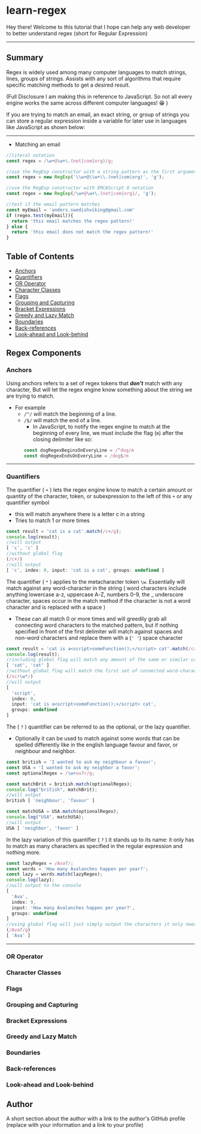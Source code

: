 # learn-regex


Hey there! Welcome to this tutorial that I hope can help any web developer to better understand regex (short for Regular Expression)

---

## Summary

Regex is widely used among many computer languages to match strings, lines, groups of strings. Assists with any sort of algorithms that require specific matching methods to get a desired result.

(Full Disclosure I am making this in reference to JavaScript. So not all every engine works the same across different computer languages! 😁 )

 If you are trying to match an email, an exact string, or group of strings you can store a regular expression inside a variable for later use in languages like JavaScript as shown below:

---
* Matching an email
```js
//literal notation
const regex = /\w+@\w+\.(net|com|org)/g;

//use the RegExp constructor with a string pattern as the first argument (with an optional second argument for flags)
const regex = new RegExp('\\w+@\\w+\\.(net|com|org)', 'g');

//use the RegExp constructor with EMCAScript 6 notation
const regex = new RegExp(/\w+@\w+\.(net|com|org)/, 'g');

//test if the email pattern matches
const myEmail = 'anders.swedishviking@gmail.com'
if (regex.test(myEmail)){
  return 'this email matches the regex pattern!'
} else {
  return 'this email does not match the regex pattern!'
}
```

## Table of Contents

- [Anchors](#anchors)
- [Quantifiers](#quantifiers)
- [OR Operator](#or-operator)
- [Character Classes](#character-classes)
- [Flags](#flags)
- [Grouping and Capturing](#grouping-and-capturing)
- [Bracket Expressions](#bracket-expressions)
- [Greedy and Lazy Match](#greedy-and-lazy-match)
- [Boundaries](#boundaries)
- [Back-references](#back-references)
- [Look-ahead and Look-behind](#look-ahead-and-look-behind)

## Regex Components


### Anchors
Using anchors refers to a set of regex tokens that ***don't*** match with any character, But will let the regex engine know something about the string we are trying to match. 
* For example 
  - ```/^/``` will match the beginning of a line. 
  - ```/$/``` will match the end of a line.
    * In JavaScript, to notify the regex engine to match at the beginning of every line, we must include the flag (```m```) after the closing delimiter like so: 
    ```js 
    const dogRegexBeginsOnEveryLine = /^dog/m
    const dogRegexEndsOnEveryLine = /dog$/m
    ```
---

### Quantifiers
The quantifier ( ```+``` ) lets the regex engine know to match a certain amount or quantity of the character, token, or subexpression to the left of this ```+``` or any quantifier symbol
* this will match anywhere there is a letter c in a string
* Tries to match 1 or more times
```js
const result = 'cat is a cat'.match(/c+/g);
console.log(result);
//will output
[ 'c', 'c' ]
//without global flag
(/c+/)
//will output
[ 'c', index: 0, input: 'cat is a cat', groups: undefined ]
```
The quantifier ( ```*``` ) applies to the metacharacter token ```\w```. Essentially will match against any word-character in the string ( word characters include anything lowercase a-z, uppercase A-Z, numbers 0-9, the _ underscore character, spaces occur in the match method if the character is not a word character and is replaced with a space )

* These can all match 0 or more times and will greedily grab all connecting word characters to the matched pattern, but if nothing specified in front of the first delimiter will match against spaces and non-word characters and replace them with a (```' '```) space character
```js
const result = 'cat is a<script>someFunction();</script> cat'.match(/ca\w*/g);
console.log(result);
//including global flag will match any amount of the same or similar connected word-characters and this expression outputs:
[ 'cat', 'cat' ]
//without global flag will match the first set of connected word-characters that match the expression
(/scr\w*/)
//will output
[
  'script',
  index: 0,
  input: 'cat is a<script>someFunction();</script> cat',
  groups: undefined
]
```
The ( ```?``` ) quantifier can be referred to as the optional, or the lazy quantifier.
* Optionally it can be used to match against some words that can be spelled differently like in the english language favour and favor, or neighbour and neighbor.
```js
const british = 'I wanted to ask my neighbour a favour';
const USA = 'I wanted to ask my neighbor a favor';
const optionalRegex = /\w+ou?r/g;

const matchBrit = british.match(optionalRegex);
console.log("british", matchBrit);
//will output
british [ 'neighbour', 'favour' ]

const matchUSA = USA.match(optionalRegex);
console.log("USA", matchUSA);
//will output
USA [ 'neighbor', 'favor' ]
```
In the lazy variation of this quantifier ( ```?``` ) it stands up to its name: it only has to match as many characters as specified in the regular expression and nothing more.
```js
const lazyRegex = /Ava?/;
const words = 'How many Avalanches happen per year?';
const lazy = words.match(lazyRegex);
console.log(lazy);
//will output to the console
[
  'Ava',
  index: 9,
  input: 'How many Avalanches happen per year?',
  groups: undefined
]
//using global flag will just simply output the characters it only needed to match
(/Ava?/g)
[ 'Ava' ]
```

---
### OR Operator

### Character Classes

### Flags

### Grouping and Capturing

### Bracket Expressions

### Greedy and Lazy Match

### Boundaries

### Back-references

### Look-ahead and Look-behind

## Author

A short section about the author with a link to the author's GitHub profile (replace with your information and a link to your profile)
